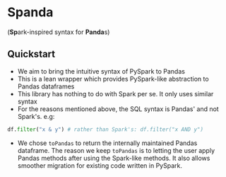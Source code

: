 # Spanda
(**Sp**ark-inspired syntax for **Panda**s)

## Quickstart
* We aim to bring the intuitive syntax of PySpark to Pandas
* This is a lean wrapper which provides PySpark-like abstraction to Pandas dataframes
* This library has nothing to do with Spark per se. It only uses similar syntax
* For the reasons mentioned above, the SQL syntax is Pandas' and not Spark's. e.g:
```python
df.filter("x & y") # rather than Spark's: df.filter("x AND y")
```
* We chose `toPandas` to return the internally maintained Pandas dataframe. The reason we keep `toPandas` is to letting the user apply Pandas methods after using the Spark-like methods. It also allows smoother migration for existing code written in PySpark.
